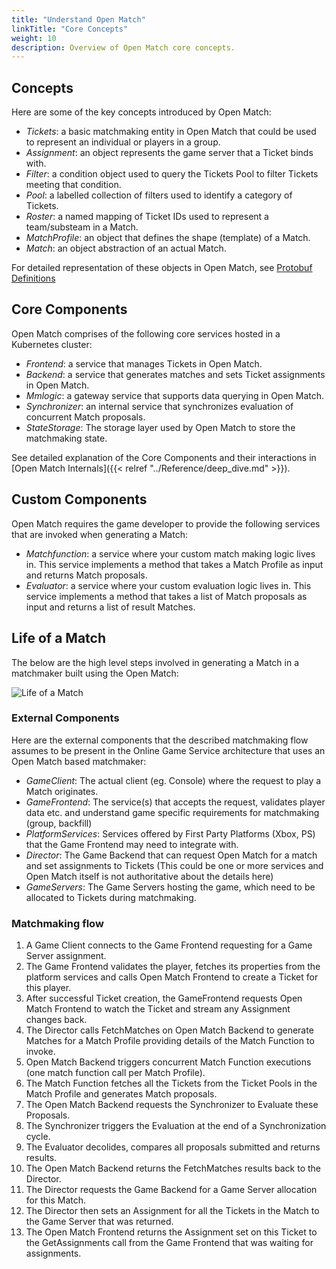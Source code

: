 ```yaml
---
title: "Understand Open Match"
linkTitle: "Core Concepts"
weight: 10
description: Overview of Open Match core concepts.
---
```


## Concepts

Here are some of the key concepts introduced by Open Match:

- _Tickets_: a basic matchmaking entity in Open Match that could be used to represent an individual or players in a group.
- _Assignment_: an object represents the game server that a Ticket binds with.
- _Filter_: a condition object used to query the Tickets Pool to filter Tickets meeting that condition.
- _Pool_: a labelled collection of filters used to identify a category of Tickets.
- _Roster_: a named mapping of Ticket IDs used to represent a team/substeam in a Match.
- _MatchProfile_: an object that defines the shape (template) of a Match.
- _Match_: an object abstraction of an actual Match.

For detailed representation of these objects in Open Match, see [Protobuf Definitions](https://github.com/googleforgames/open-match/blob/master/api/messages.proto)

## Core Components

Open Match comprises of the following core services hosted in a Kubernetes cluster:

- _Frontend_: a service that manages Tickets in Open Match.
- _Backend_: a service that generates matches and sets Ticket assignments in Open Match.
- _Mmlogic_: a gateway service that supports data querying in Open Match.
- _Synchronizer_: an internal service that synchronizes evaluation of concurrent Match proposals.
- _StateStorage_: The storage layer used by Open Match to store the matchmaking state.

See detailed explanation of the Core Components and their interactions in [Open Match Internals]({{< relref "../Reference/deep_dive.md" >}}).

## Custom Components

Open Match requires the game developer to provide the following services that are invoked when generating a Match:

- _Matchfunction_: a service where your custom match making logic lives in. This service implements a method that takes a Match Profile as input and returns Match proposals.
- _Evaluator_: a service where your custom evaluation logic lives in. This service implements a method that takes a list of Match proposals as input and returns a list of result Matches.

## Life of a Match

The below are the high level steps involved in generating a Match in a matchmaker built using the Open Match:

![Life of a Match](../../../images/lifeofamatch.jpeg)

### External Components

Here are the external components that the described matchmaking flow assumes to be present in the Online Game Service architecture that uses an Open Match based matchmaker:

- _GameClient_: The actual client (eg. Console) where the request to play a Match originates.
- _GameFrontend_: The service(s) that accepts the request, validates player data etc. and understand game specific requirements for matchmaking (group, backfill)
- _PlatformServices_: Services offered by First Party Platforms (Xbox, PS) that the Game Frontend may need to integrate with.
- _Director_: The Game Backend that can request Open Match for a match and set assignments to Tickets (This could be one or more services and Open Match itself is not authoritative about the details here)
- _GameServers_: The Game Servers hosting the game, which need to be allocated to Tickets during matchmaking.

### Matchmaking flow

1. A Game Client connects to the Game Frontend requesting for a Game Server assignment.
2. The Game Frontend validates the player, fetches its properties from the platform services and calls Open Match Frontend to create a Ticket for this player.
3. After successful Ticket creation, the GameFrontend requests Open Match Frontend to watch the Ticket and stream any Assignment changes back.
4. The Director calls FetchMatches on Open Match Backend to generate Matches for a Match Profile providing details of the Match Function to invoke.
5. Open Match Backend triggers concurrent Match Function executions (one match function call per Match Profile).
6. The Match Function fetches all the Tickets from the Ticket Pools in the Match Profile and generates Match proposals.
7. The Open Match Backend requests the Synchronizer to Evaluate these Proposals.
8. The Synchronizer triggers the Evaluation at the end of a Synchronization cycle.
9. The Evaluator decolides, compares all proposals submitted and returns results.
10. The Open Match Backend returns the FetchMatches results back to the Director.
11. The Director requests the Game Backend for a Game Server allocation for this Match.
12. The Director then sets an Assignment for all the Tickets in the Match to the Game Server that was returned.
13. The Open Match Frontend returns the Assignment set on this Ticket to the GetAssignments call from the Game Frontend that was waiting for assignments.
